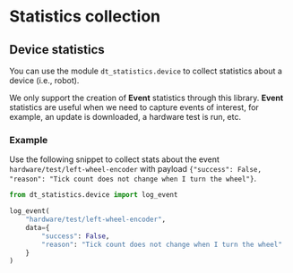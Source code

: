 # Statistics collection


## Device statistics

You can use the module `dt_statistics.device` to collect statistics about a device (i.e., robot).

We only support the creation of **Event** statistics through this library.
**Event** statistics are useful when we need to capture events of interest, for example, 
an update is downloaded, a hardware test is run, etc.


### Example

Use the following snippet to collect stats about the event `hardware/test/left-wheel-encoder` 
with payload `{"success": False, "reason": "Tick count does not change when I turn the wheel"}`.

```python
from dt_statistics.device import log_event

log_event(
    "hardware/test/left-wheel-encoder", 
    data={
        "success": False, 
        "reason": "Tick count does not change when I turn the wheel"
    }
)
```
